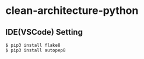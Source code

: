# clean-architecture-python 

## IDE(VSCode) Setting
```
$ pip3 install flake8
$ pip3 install autopep8
```
